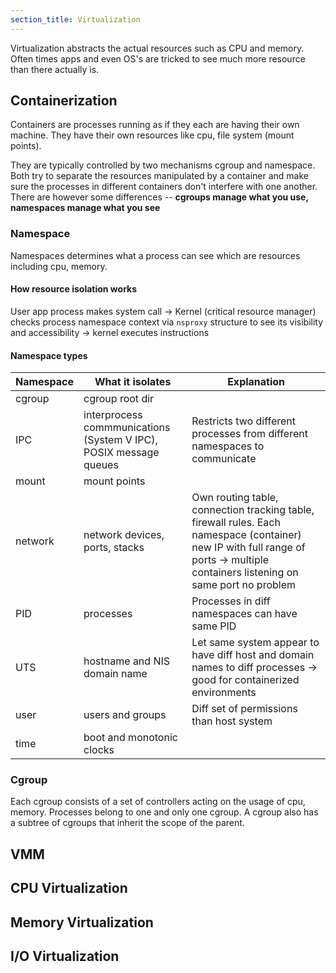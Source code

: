 ```yaml
---
section_title: Virtualization
---
```


Virtualization abstracts the actual resources such as CPU and memory.  
Often times apps and even OS's are tricked to see much more resource than there actually is. 

## Containerization
Containers are processes running as if they each are having their own machine. They have their own resources like cpu, file system (mount points).

They are typically controlled by two mechanisms cgroup and namespace. Both try to separate the resources manipulated by a container and make sure the processes in different containers don't interfere with one another. There are however some differences -- **cgroups manage what you use, namespaces manage what you see**

### Namespace
Namespaces determines what a process can see which are resources including cpu, memory.

#### How resource isolation works

User app process makes system call &rarr; Kernel (critical resource manager) checks process namespace context via `nsproxy` structure to see its visibility and accessibility &rarr; kernel executes instructions

#### Namespace types

| Namespace | What it isolates | Explanation |
| --- | --- | --- |
| cgroup    | cgroup root dir  |             |
| IPC       | interprocess commmunications (System V IPC), <br> POSIX message queues | Restricts two different processes from different namespaces to communicate |
| mount     | mount points     | 
| network   | network devices, ports, stacks | Own routing table, connection tracking table, firewall rules. Each namespace (container) new IP with full range of ports &rarr; multiple containers listening on same port no problem |  
| PID       | processes        | Processes in diff namespaces can have same PID |
| UTS       | hostname and NIS domain name | Let same system appear to have diff host and domain names to diff processes &rarr; good for containerized environments |
| user      | users and groups | Diff set of permissions than host system |
| time      | boot and monotonic clocks |


### Cgroup
Each cgroup consists of a set of controllers acting on the usage of cpu, memory. 
Processes belong to one and only one cgroup.
A cgroup also has a subtree of cgroups that inherit the scope of the parent.
 

## VMM

## CPU Virtualization

## Memory Virtualization

## I/O Virtualization